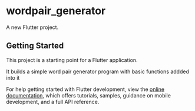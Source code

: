 # wordpair_generator

A new Flutter project.

## Getting Started

This project is a starting point for a Flutter application.

It builds a simple word pair generator program with basic functions addded into it

For help getting started with Flutter development, view the
[online documentation](https://docs.flutter.dev/), which offers tutorials,
samples, guidance on mobile development, and a full API reference.

